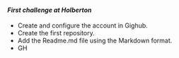#### _First challenge at Holberton_
* Create and configure the account in Gighub. 
* Create the first repository.
* Add the Readme.md file using the Markdown format.
* GH
